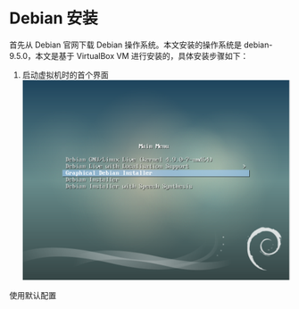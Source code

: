 # Debian 安装

首先从 Debian 官网下载 Debian 操作系统。本文安装的操作系统是 debian-9.5.0，本文是基于 VirtualBox VM 进行安装的，具体安装步骤如下：

1. 启动虚拟机时的首个界面
![开始安装](./images/debian-install/1.png)

使用默认配置
